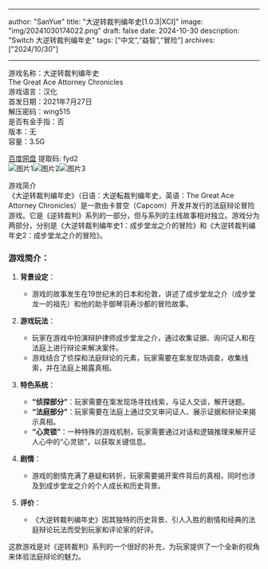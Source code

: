 
---
author: "SanYue"
title: "大逆转裁判编年史[1.0.3|XCI]"
image: "img/20241030174022.png"
draft: false
date: 2024-10-30
description: "Switch 大逆转裁判编年史"
tags: [“中文”,“益智”,“冒险”]
archives: ["2024/10/30"]

---

游戏名称：大逆转裁判编年史   
The Great Ace Attorney Chronicles    
游戏语言：汉化  
首发日期：2021年7月27日  
解压密码：wing515  
是否有金手指：否  
版本：无   
容量：3.5G

[百度网盘](https://pan.baidu.com/s/1r7LvvRDCG1bna04WTjUIvA) 提取码: fyd2  
![图片1](img/2d481fb.jpg)![图片2](img/6da2ac46396.jpg)![图片3](img/9498c306849.jpg)  

游戏简介  
《大逆转裁判编年史》（日语：大逆転裁判编年史，英语：The Great Ace Attorney Chronicles）是一款由卡普空（Capcom）开发并发行的法庭辩论冒险游戏。它是《逆转裁判》系列的一部分，但与系列的主线故事相对独立。游戏分为两部分，分别是《大逆转裁判编年史1：成步堂龙之介的冒险》和《大逆转裁判编年史2：成步堂龙之介的冒险》。

### 游戏简介：

1. **背景设定**：
   - 游戏的故事发生在19世纪末的日本和伦敦，讲述了成步堂龙之介（成步堂龙一的祖先）和他的助手御琴羽寿沙都的冒险故事。

2. **游戏玩法**：
   - 玩家在游戏中扮演辩护律师成步堂龙之介，通过收集证据、询问证人和在法庭上进行辩论来解决案件。
   - 游戏结合了侦探和法庭辩论的元素，玩家需要在案发现场调查，收集线索，并在法庭上揭露真相。

3. **特色系统**：
   - **“侦探部分”**：玩家需要在案发现场寻找线索，与证人交谈，解开谜题。
   - **“法庭部分”**：玩家需要在法庭上通过交叉审问证人、展示证据和辩论来揭示真相。
   - **“心灵锁”**：一种特殊的游戏机制，玩家需要通过对话和逻辑推理来解开证人心中的“心灵锁”，以获取关键信息。

4. **剧情**：
   - 游戏的剧情充满了悬疑和转折，玩家需要揭开案件背后的真相，同时也涉及到成步堂龙之介的个人成长和历史背景。

5. **评价**：
   - 《大逆转裁判编年史》因其独特的历史背景、引人入胜的剧情和经典的法庭辩论玩法而受到玩家和评论家的好评。

这款游戏是对《逆转裁判》系列的一个很好的补充，为玩家提供了一个全新的视角来体验法庭辩论的魅力。
